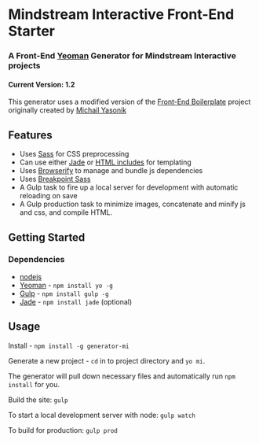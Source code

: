 # Mindstream Interactive Front-End Starter

### A Front-End [Yeoman](http://yeoman.io) Generator for Mindstream Interactive projects

#### Current Version: 1.2

This generator uses a modified version of the [Front-End Boilerplate](https://github.com/myasonik/Front-end_Boilerplate) project originally created by [Michail Yasonik](https://github.com/myasonik)

## Features

- Uses [Sass](http://sass-lang.com/) for CSS preprocessing
- Can use either [Jade](http://jade-lang.com/) or [HTML includes](https://www.npmjs.com/package/gulp-file-include) for templating
- Uses [Browserify](http://browserify.org/) to manage and bundle js dependencies
- Uses [Breakpoint Sass](http://breakpoint-sass.com/)
- A Gulp task to fire up a local server for development with automatic reloading on save
- A Gulp production task to minimize images, concatenate and minify js and css, and compile HTML.

## Getting Started

### Dependencies

- [nodejs](https://nodejs.org/)
- [Yeoman](http://yeoman.io) - `npm install yo -g`
- [Gulp](http://gulpjs.com/) - `npm install gulp -g`
- [Jade](http://jade-lang.com/) - `npm install jade` (optional)

## Usage

Install - `npm install -g generator-mi`

Generate a new project - `cd` in to project directory and `yo mi`.

The generator will pull down necessary files and automatically run `npm install` for you.

Build the site: `gulp`

To start a local development server with node: `gulp watch`

To build for production: `gulp prod`
